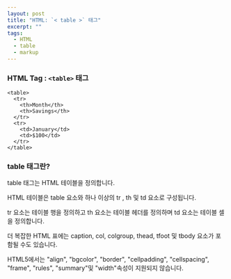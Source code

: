 ```yaml
---
layout: post
title: "HTML: `< table >` 태그"
excerpt: ""
tags: 
  - HTML
  - table
  - markup
---
```


### HTML Tag : `<table>` 태그
```
<table>
  <tr>
    <th>Month</th>
    <th>Savings</th>
  </tr>
  <tr>
    <td>January</td>
    <td>$100</td>
  </tr>
</table>
```
### table 태그란?

table 태그는 HTML 테이블을 정의합니다.

HTML 테이블은 table 요소와 하나 이상의 tr , th 및 td 요소로 구성됩니다.

tr 요소는 테이블 행을 정의하고 th 요소는 테이블 헤더를 정의하며 td 요소는 테이블 셀을 정의합니다.

더 복잡한 HTML 표에는 caption, col, colgroup, thead, tfoot 및 tbody 요소가 포함될 수도 있습니다.

HTML5에서는 "align", "bgcolor", "border", "cellpadding", "cellspacing", "frame", "rules", "summary"및 "width"속성이 지원되지 않습니다.

